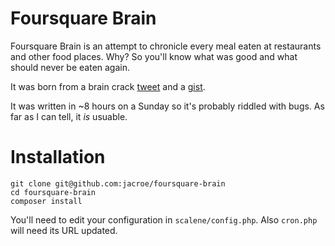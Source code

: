 Foursquare Brain
================

Foursquare Brain is an attempt to chronicle every meal eaten at restaurants and other food places. Why? So you'll know what was good and what should never be eaten again.

It was born from a brain crack [tweet](https://twitter.com/jacroe/status/505415833083207680) and a [gist](https://gist.github.com/jacroe/522b9f0287ff95016d10).

It was written in ~8 hours on a Sunday so it's probably riddled with bugs. As far as I can tell, it *is* usuable.

Installation
============

```
git clone git@github.com:jacroe/foursquare-brain
cd foursquare-brain
composer install
```

You'll need to edit your configuration in `scalene/config.php`. Also `cron.php` will need its URL updated.